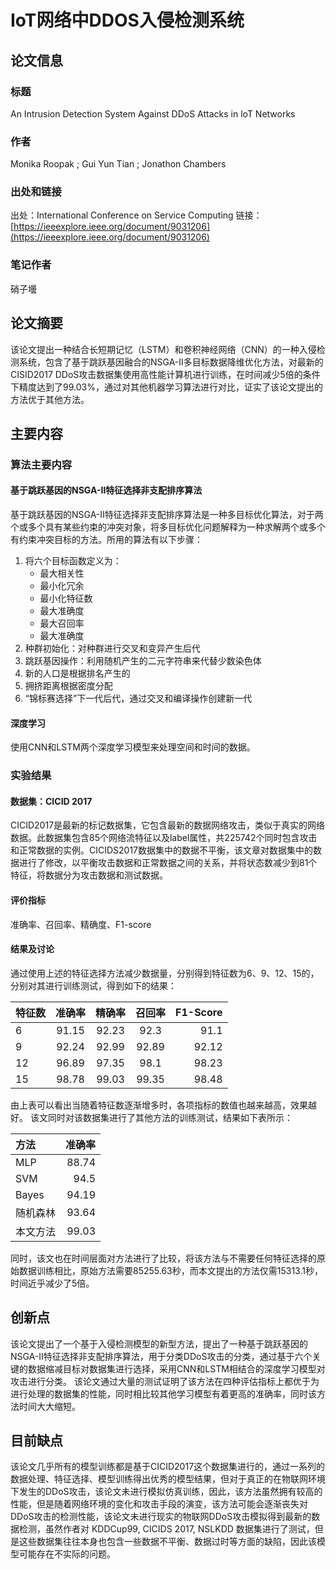 # IoT网络中DDOS入侵检测系统
## 论文信息
### 标题
An Intrusion Detection System Against DDoS Attacks in loT Networks
### 作者
Monika Roopak ; Gui Yun Tian ; Jonathon Chambers
### 出处和链接
出处：International Conference on Service Computing 
链接：[https://ieeexplore.ieee.org/document/9031206](https://ieeexplore.ieee.org/document/9031206)
### 笔记作者
硝子壜
## 论文摘要
该论文提出一种结合长短期记忆（LSTM）和卷积神经网络（CNN）的一种入侵检测系统，包含了基于跳跃基因融合的NSGA-Ⅱ多目标数据降维优化方法，对最新的CISID2017 DDoS攻击数据集使用高性能计算机进行训练，在时间减少5倍的条件下精度达到了99.03%，通过对其他机器学习算法进行对比，证实了该论文提出的方法优于其他方法。
## 主要内容
### 算法主要内容
#### 基于跳跃基因的NSGA-Ⅱ特征选择非支配排序算法
基于跳跃基因的NSGA-Ⅱ特征选择非支配排序算法是一种多目标优化算法，对于两个或多个具有某些约束的冲突对象，将多目标优化问题解释为一种求解两个或多个有约束冲突目标的方法。所用的算法有以下步骤：
1. 将六个目标函数定义为：
	* 最大相关性
	* 最小化冗余
	* 最小化特征数
	* 最大准确度
	* 最大召回率
	* 最大准确度
2. 种群初始化：对种群进行交叉和变异产生后代
3. 跳跃基因操作：利用随机产生的二元字符串来代替少数染色体
4. 新的人口是根据排名产生的
5. 拥挤距离根据密度分配
5. “锦标赛选择”下一代后代，通过交叉和编译操作创建新一代

#### 深度学习
使用CNN和LSTM两个深度学习模型来处理空间和时间的数据。
### 实验结果
#### 数据集：CICID 2017
CICID2017是最新的标记数据集，它包含最新的数据网络攻击，类似于真实的网络数据。此数据集包含85个网络流特征以及label属性，共225742个同时包含攻击和正常数据的实例。CICIDS2017数据集中的数据不平衡，该文章对数据集中的数据进行了修改，以平衡攻击数据和正常数据之间的关系，并将状态数减少到81个特征，将数据分为攻击数据和测试数据。
#### 评价指标
准确率、召回率、精确度、F1-score
#### 结果及讨论
通过使用上述的特征选择方法减少数据量，分别得到特征数为6、9、12、15的，分别对其进行训练测试，得到如下的结果：

| 特征数  | 准确率  |  精确率 | 召回率| F1-Score |
|:------ | :-----: | :----: | :------: | -----: | 
| 6      | 91.15   |  92.23 | 92.3     | 91.1  |
| 9      | 92.24   |  92.99 | 92.89    | 92.12 |
| 12     | 96.89   |  97.35 | 98.1     | 98.23 |
| 15     | 98.78   |  99.03 | 99.35    | 98.48 |

由上表可以看出当随着特征数逐渐增多时，各项指标的数值也越来越高，效果越好。
该文同时对该数据集进行了其他方法的训练测试，结果如下表所示：

| 方法  | 准确率  |
|:------ | -----: |
| MLP   |88.74   |
| SVM   |94.5  |
| Bayes |94.19  |
| 随机森林 | 93.64  |
|本文方法| 99.03 | 

同时，该文也在时间层面对方法进行了比较，将该方法与不需要任何特征选择的原始数据训练相比，原始方法需要85255.63秒，而本文提出的方法仅需15313.1秒，时间近乎减少了5倍。
## 创新点
该论文提出了一个基于入侵检测模型的新型方法，提出了一种基于跳跃基因的NSGA-Ⅱ特征选择非支配排序算法，用于分类DDoS攻击的分类，通过基于六个关键的数据缩减目标对数据集进行选择，采用CNN和LSTM相结合的深度学习模型对攻击进行分类。
该论文通过大量的测试证明了该方法在四种评估指标上都优于为进行处理的数据集的性能，同时相比较其他学习模型有着更高的准确率，同时该方法时间大大缩短。
## 目前缺点
该论文几乎所有的模型训练都是基于CICID2017这个数据集进行的，通过一系列的数据处理、特征选择、模型训练得出优秀的模型结果，但对于真正的在物联网环境下发生的DDoS攻击，该论文未进行模拟仿真训练，因此，该方法虽然拥有较高的性能，但是随着网络环境的变化和攻击手段的演变，该方法可能会逐渐丧失对DDoS攻击的检测性能，该论文未进行现实的物联网DDoS攻击模拟得到最新的数据检测，虽然作者对 KDDCup99, CICIDS 2017, NSLKDD 数据集进行了测试，但是这些数据集往往本身也包含一些数据不平衡、数据过时等方面的缺陷，因此该模型可能存在不实际的问题。

